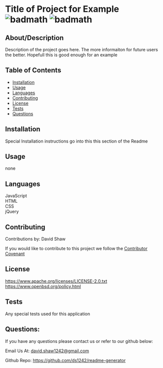 
  # Title of Project for Example ![badmath](https://img.shields.io/badge/license-Apache-blue) ![badmath](https://img.shields.io/badge/license-BSD-blue)

  ## About/Description

  Description of the project goes here. The more informaiton for future users the better.  Hopefull this is good enough for an example

  ## Table of Contents

  * [Installation](#installation)
  * [Usage](#usage)
  * [Languages](#languages)
  * [Contributing](#contributing)
  * [License](#license)
  * [Tests](#tests)
  * [Questions](#questions)
  
  ## Installation

  Special Installation instructions go into this this section of the Readme

  ## Usage

  none

  ## Languages

  JavaScript<br>HTML<br>CSS<br>jQuery

  ## Contributing

  Contributions by: David Shaw

  If you would like to contribute to this project we follow the [Contributor Covenant](https://www.contributor-covenant.org/)

  ## License

  https://www.apache.org/licenses/LICENSE-2.0.txt<br>https://www.openbsd.org/policy.html

  ## Tests

  Any special tests used for this application

  ## Questions:

  If you have any questions please contact us or refer to our github below:

  Email Us At: david.shaw1242@gmail.com

  Github Repo: https://github.com/ds1242/readme-generator



